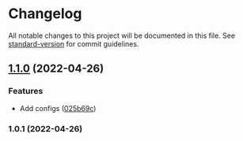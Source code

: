 # Changelog

All notable changes to this project will be documented in this file. See [standard-version](https://github.com/conventional-changelog/standard-version) for commit guidelines.

## [1.1.0](https://github.com/ostaoleho/trello/compare/v1.0.1...v1.1.0) (2022-04-26)


### Features

* Add configs ([025b69c](https://github.com/ostaoleho/trello/commit/025b69c37a5d7829b574ee14c719d2b5b79db5ef))

### 1.0.1 (2022-04-26)
